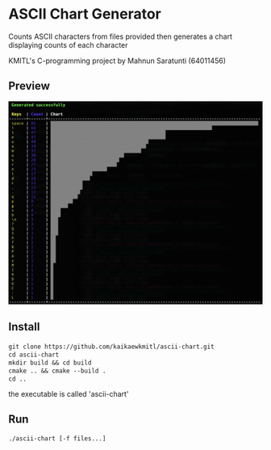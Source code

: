 # ASCII Chart Generator

Counts ASCII characters from files provided then generates a chart displaying counts of each character

KMITL's C-programming project by Mahnun Saratunti (64011456)

## Preview

![preview](./images/preview.png)

## Install

```
git clone https://github.com/kaikaewkmitl/ascii-chart.git
cd ascii-chart
mkdir build && cd build
cmake .. && cmake --build .
cd ..
```

the executable is called 'ascii-chart'

## Run

```
./ascii-chart [-f files...]
```
